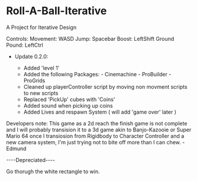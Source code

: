 # Roll-A-Ball-Iterative
 A Project for Iterative Design

Controls:
	Movement: WASD
	Jump: Spacebar
	Boost: LeftShift
	Ground Pound: LeftCtrl

- Update 0.2.0:
	
	- Added 'level 1'
	- Added the following Packages:
				- Cinemachine
				- ProBuilder
				- ProGrids
	- Cleaned up playerController script by moving non movment scripts to new scripts
	- Replaced 'PickUp' cubes with 'Coins'
	- Added sound when picking up coins
	- Added Lives and respawn System ( will add 'game over' later )

Developers note:
	This game as a 2d reach the finish game is not complete and I will probably transision it to a 3d game akin
to Banjo-Kazooie or Super Mario 64 once I transiosion from Rigidbody to Character Controller and a new camera system,
I'm just trying not to bite off more than I can chew. - Edmund

----Depreciated----

Go thorugh the white rectangle to win.
